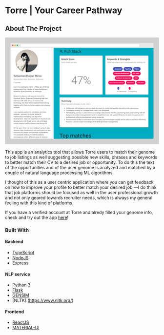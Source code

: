 # Torre | Your Career Pathway

<!-- ABOUT THE PROJECT -->

## About The Project

![Webpage screeenshot](UIdesign/screeenshots/Desktop/results-frame.png?raw=true "UI")

This app is an analytics tool that allows Torre users to match their genome to job listings as well suggesting
possible new skills, phrases and keywords to better match their CV to a desired job or opportunity. To
do this the text of the opportunities and of the user genome is analyzed and matched by a couple of natural
language processing ML algorithms.

I thought of this as a user centric application where you can get feedback on how to improve your profile
to better match your desired job —I do think that job platforms should be focused as well in the
user professional growth and not only geared towards recruiter needs, which is always my general feeling with this kind of platforms.

If you have a verified account at Torre and alredy filled your genome info, check and try out the app [here](https://torre-frontend.web.app/)!

### Built With

#### Backend

- [TypeScript](https://www.typescriptlang.org/)
- [NodeJS](https://nodejs.org/en/)
- [Express](http://expressjs.com/)

#### NLP service

- [Python 3](https://www.python.org/)
- [Flask](https://flask.palletsprojects.com/en/1.1.x/)
- [GENSIM](https://radimrehurek.com/gensim/)
- [NLTK] (https://www.nltk.org/)

#### Frontend

- [ReactJS](https://reactjs.org/)
- [MATERIAL-UI](https://material-ui.com/)
